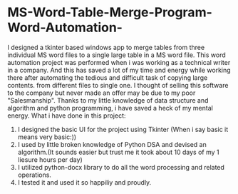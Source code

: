 # MS-Word-Table-Merge-Program-Word-Automation-
I designed a tkinter based windows app to merge tables from three individual MS word files to a single large table in a MS word file. This word automation project was performed when i was working as a technical writer in a company. And this has saved a lot of my time and energy while working there after automating the tedious and difficult task of copying large contents. from different files to single one. I thought of selling this software to the company but never made an offer may be due to my poor "Salesmanship".  Thanks to my little knowledge of data structure and algorithm and python programming, i have saved a heck of my mental energy.
What i have done in this project:
1. I designed the basic UI for the project using Tkinter (When i say basic it means very basic:))
2. I used by little broken knowledge of Python DSA and devised an algorithm.(It sounds easier but trust me it took about 10 days of my 1 liesure hours per day)
3. I utilized python-docx library to do all the word processing and related operations.
4. I tested it and used it so happiliy and proudly. 
